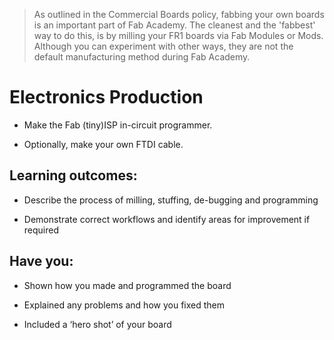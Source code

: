 > As outlined in the Commercial Boards policy, fabbing your own boards is an important part of Fab Academy. The cleanest and the 'fabbest' way to do this, is by milling your FR1 boards via Fab Modules or Mods. Although you can experiment with other ways, they are not the default manufacturing method during Fab Academy.

# Electronics Production
* Make the Fab (tiny)ISP in-circuit programmer. 

* Optionally, make your own FTDI cable.

## Learning outcomes:
* Describe the process of milling, stuffing, de-bugging and programming

* Demonstrate correct workflows and identify areas for improvement if required

## Have you:
* Shown how you made and programmed the board

* Explained any problems and how you fixed them

* Included a ‘hero shot’ of your board
